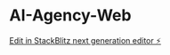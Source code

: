 # AI-Agency-Web

[Edit in StackBlitz next generation editor ⚡️](https://stackblitz.com/~/github.com/yuuiichii/AI-Agency-Web)